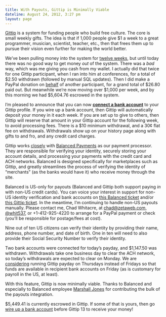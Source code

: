 ```yaml
---
title: With Payouts, Gittip is Minimally Viable
dateline: August 24, 2012, 3:27 pm
layout: page
---
```


<p><a href="https://www.gittip.com/">Gittip</a> is a system for funding people
who build free culture. The core is small weekly gifts. The idea is that if
1,000 people give $1 a week to a great programmer, musician, scientist, teacher,
etc., then that frees them up to pursue their vision even further for making the
world better.</p>

<p>We&#8217;ve been pulling money into the system for <a
href="https://www.gittip.com/about/charts.html">twelve weeks</a>, but until
today there was no good way to get money <em>out</em> of the system. There was a
<em>bad</em> way, which was me giving you cash from my wallet. I actually did
that twice for one Gittip participant, when I ran into him at conferences, for a
total of $2.50 withdrawn (followed by manual SQL updates). Then I did make a
PayPal donation on <a
href="https://twitter.com/whit537/status/223077883554430977">behalf</a> of
another participant, for a grand total of $26.80 paid out. But meanwhile
we&#8217;re now moving over $1,000 per week, and by this morning we had
$5,604.76 escrowed in the system.</p>

<p>I&#8217;m pleased to announce that you can now <strong><a
href="https://www.gittip.com/bank-account.html">connect a bank
account</a></strong> to your Gittip profile. If you wire up a bank account, then
Gittip will automatically deposit your money in it each week. If you are set up
to give to others, then Gittip will reserve that amount in your Gittip account
for the following week, to avoid processing fees. There is a $10 minimum
withdrawal, and a 30¢ flat fee on withdrawals. Withdrawals show up on your
history page along with gifts to and fro, and any credit card charges.</p>

<p>Gittip works <a href="http://blog.gittip.com/post/28351995405/open-
partnerships">closely</a> with <a
href="https://www.balancedpayments.com/">Balanced Payments</a> as our payment
processor. They are responsible for verifying your identity, securely storing
your account details, and processing your payments with the credit card and ACH
networks. Balanced is designed specifically for marketplaces such as Gittip, and
greatly streamlines the process of verifying the identity of
&#8220;merchants&#8221; (as the banks would have it) who receive money through
the site.</p>

<p>Balanced is US-only for payouts (Balanced and Gittip both support
paying <em>in</em> with non-US credit cards). You can voice your interest in
support for non-US identity verification and bank accounts on <a
href="https://github.com/balanced/balanced-api/issues/23">this Balanced
ticket</a> and/or <a
href="https://github.com/gratipay/gratipay.com/issues/126">this Gittip
ticket</a>. In the meantime, I&#8217;m continuing to handle non-US payouts
manually. Please contact me, Chad Whitacre, at <a
href="mailto:chad@zetaweb.com">chad@zetaweb.com</a>, <a
href="https://twitter.com/whit537">@whit537</a>, or +1-412-925-4220 to arrange
for a PayPal payment or check (you&#8217;ll be responsible for postage/fees at
cost).</p>

<p>Nine out of ten US citizens can verify their identity by providing their
name, address, phone number, and date of birth. One in ten will need to also
provide their Social Security Number to verify their identity.</p>

<p>Two bank accounts were connected for today&#8217;s payday, and $1,147.50 was
withdrawn. Withdrawals take one business day to clear the ACH network, so
today&#8217;s withdrawals are expected to clear on Monday. We are <a
href="https://github.com/gratipay/gratipay.com/issues/259">considering</a>
running Gittip payday on Thursdays instead of Fridays so that funds are
available in recipient bank accounts on Friday (as is customary for payroll in
the US, at least).</p>

<p>With this feature, Gittip is now minimally viable. Thanks to Balanced and
especially to Balanced employee <a
href="https://www.gittip.com/mjallday/">Marshall Jones</a> for contributing the
bulk of the payouts integration.</p>

<p>$5,449.41 is currently escrowed in Gittip. If some of that is yours, then go
<a href="https://www.gittip.com/bank-account.html">wire up a bank account</a>
before Gittip 13 to receive your money!</p>
